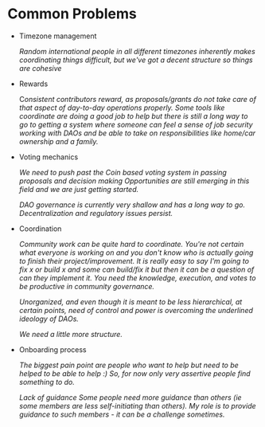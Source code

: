 # Common Problems

- Timezone management
    
    *Random international people in all different timezones inherently makes coordinating things difficult, but we've got a decent structure so things are cohesive*
    
- Rewards
    
    C*onsistent contributors reward, as proposals/grants do not take care of that aspect of day-to-day operations properly. Some tools like coordinate are doing a good job to help but there is still a long way to go to getting a system where someone can feel a sense of job security working with DAOs and be able to take on responsibilities like home/car ownership and a family.*
    
- Voting mechanics
    
    *We need to push past the Coin based voting system in passing proposals and decision making Opportunities are still emerging in this field and we are just getting started.*
    
    *DAO governance is currently very shallow and has a long way to go. Decentralization and regulatory issues persist.*
    
- Coordination
    
    *Community work can be quite hard to coordinate. You're not certain what everyone is working on and you don't know who is actually going to finish their project/improvement. It is really easy to say I'm going to fix x or build x and some can build/fix it but then it can be a question of can they implement it. You need the knowledge, execution, and votes to be productive in community governance.*
    
    *Unorganized, and even though it is meant to be less hierarchical, at certain points, need of control and power is overcoming the underlined ideology of DAOs.*
    
    *We need a little more structure.*
    
- Onboarding process
    
    *The biggest pain point are people who want to help but need to be helped to be able to help :) So, for now only very assertive people find something to do.*
    
    *Lack of guidance
    Some people need more guidance than others (ie some members are less self-initiating than others). My role is to provide guidance to such members - it can be a challenge sometimes.*